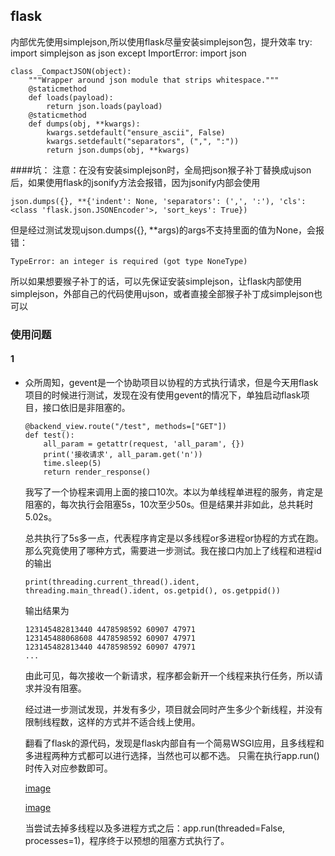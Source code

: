 ## flask
内部优先使用simplejson,所以使用flask尽量安装simplejson包，提升效率
    try:
        import simplejson as json
    except ImportError:
        import json
    
    class _CompactJSON(object):
        """Wrapper around json module that strips whitespace."""
        @staticmethod
        def loads(payload):
            return json.loads(payload)
        @staticmethod
        def dumps(obj, **kwargs):
            kwargs.setdefault("ensure_ascii", False)
            kwargs.setdefault("separators", (",", ":"))
            return json.dumps(obj, **kwargs)

####坑：
注意：在没有安装simplejson时，全局把json猴子补丁替换成ujson后，如果使用flask的jsonify方法会报错，因为jsonify内部会使用
    
    json.dumps({}, **{'indent': None, 'separators': (',', ':'), 'cls': <class 'flask.json.JSONEncoder'>, 'sort_keys': True})
但是经过测试发现ujson.dumps({}, **args)的args不支持里面的值为None，会报错：
    
    TypeError: an integer is required (got type NoneType)
所以如果想要猴子补丁的话，可以先保证安装simplejson，让flask内部使用simplejson，外部自己的代码使用ujson，或者直接全部猴子补丁成simplejson也可以

### 使用问题
#### 1
- 众所周知，gevent是一个协助项目以协程的方式执行请求，但是今天用flask项目的时候进行测试，发现在没有使用gevent的情况下，单独启动flask项目，接口依旧是非阻塞的。
    ```
    @backend_view.route("/test", methods=["GET"])
    def test():
        all_param = getattr(request, 'all_param', {})
        print('接收请求', all_param.get('n'))
        time.sleep(5)
        return render_response()
    ```
    我写了一个协程来调用上面的接口10次。本以为单线程单进程的服务，肯定是阻塞的，每次执行会阻塞5s，10次至少50s。但是结果并非如此，总共耗时5.02s。
    
    总共执行了5s多一点，代表程序肯定是以多线程or多进程or协程的方式在跑。那么究竟使用了哪种方式，需要进一步测试。我在接口内加上了线程和进程id的输出
    ```
    print(threading.current_thread().ident, threading.main_thread().ident, os.getpid(), os.getppid())
    ```
    输出结果为
    ```
    123145482813440 4478598592 60907 47971
    123145488068608 4478598592 60907 47971
    123145482813440 4478598592 60907 47971
    ...
    ```
    由此可见，每次接收一个新请求，程序都会新开一个线程来执行任务，所以请求并没有阻塞。
    
    经过进一步测试发现，并发有多少，项目就会同时产生多少个新线程，并没有限制线程数，这样的方式并不适合线上使用。
    
    翻看了flask的源代码，发现是flask内部自有一个简易WSGI应用，且多线程和多进程两种方式都可以进行选择，当然也可以都不选。
    只需在执行app.run()时传入对应参数即可。
    
    [image](/image/flask_run_simple.png)
    
    [image](/image/flask_UWSGI.png)
    
    当尝试去掉多线程以及多进程方式之后：app.run(threaded=False, processes=1)，程序终于以预想的阻塞方式执行了。
